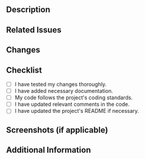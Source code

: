## Description

<!-- Briefly describe the purpose of this pull request -->

## Related Issues

<!-- Reference any related issues using the format "Resolves #issue_number" -->

## Changes

<!-- List the changes introduced by this pull request -->

## Checklist

<!-- Please check the following items before submitting your pull request -->

- [ ] I have tested my changes thoroughly.
- [ ] I have added necessary documentation.
- [ ] My code follows the project's coding standards.
- [ ] I have updated relevant comments in the code.
- [ ] I have updated the project's README if necessary.

## Screenshots (if applicable)

<!-- Include screenshots or GIFs demonstrating the changes, if applicable -->

## Additional Information

<!-- Any additional information or context that reviewers should know -->
